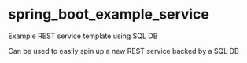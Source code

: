 # spring_boot_example_service
Example REST service template using SQL DB

Can be used to easily spin up a new REST service backed by a SQL DB
